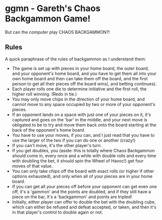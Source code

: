 # ggmn - Gareth's Chaos Backgammon Game!

But can the computer play CHAOS BACKGAMMON?!

## Rules

A quick paraphrase of the rules of backgammon as I understand them:

- The game is set up with pieces in your home board, the outer board, and your opponent's home board, and you have to get them all into your own home board and then can take them off the board, and the first person to get all their pieces off the board wins(, and betting continues).
- Each player rolls one die to determine initiative and the first roll, the higher roll winning. (Redo in tie.)
- You may only move chips in the direction of your home board, and cannot move to any space occupied by two or more of your opponent's pieces.
- If an opponent lands on a space with just one of your pieces on it, it's captured and goes on the 'bar' in the middle, and your next move is obligated to be to try and move them back onto the board starting at the back of the opponent's home board.
- You have to use your moves, if you can, and I just read that you have to use the larger of the two if you can do one or another (crazy!)
- If you can't move, it's the other player's turn.
- If you get doubles, you (aside: this is totally where Chaos Backgammon should come in, every once and a while with double rolls and every time with doubling the bet, it should spin the Wheel of Havoc!) get four moves of that value.
- You can only take chips off the board with exact rolls (or higher if other options exhausted), and only when all of your pieces are in your home board.
- If you can get all your pieces off before your opponent can get even one off, it's a 'gammon' and the points are doubled, and if they still have a piece on the bar, it's a 'backgammon' and points are tripled!
- Initially, either player can offer to double the bet with the doubling cube, which can either be refused and defeat accepted, or taken, and then it's in that player's control to double again or not.
